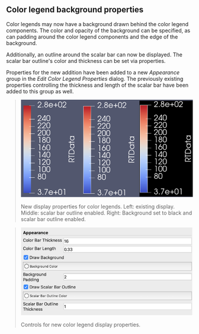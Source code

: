 ## Color legend background properties

Color legends may now have a background drawn behind the color legend components. The color and opacity of the background can be specified, as can padding around the color legend components and the edge of the background.

Additionally, an outline around the scalar bar can now be displayed. The scalar bar outline's color and thickness can be set via properties.

Properties for the new addition have been added to a new *Appearance* group in the *Edit Color Legend Properties* dialog. The previously existing properties controlling the thickness and length of the scalar bar have been added to this group as well.

>![color-legend-enhancements](../img/dev/color-legend-enhancements.png)
>
> New display properties for color legends. Left: existing display. Middle: scalar bar outline enabled. Right: Background set to black and scalar bar outline enabled.

>![color-legend-controls](../img/dev/color-legend-controls.png)
>
> Controls for new color legend display properties.
